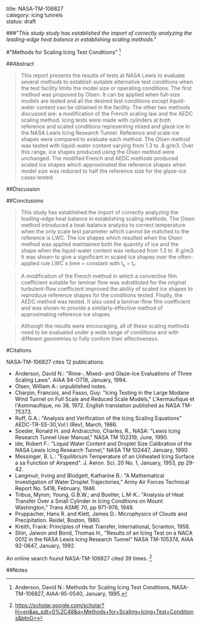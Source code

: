 title: NASA-TM-106827    
category: icing tunnels  
status: draft  

###_"This study study has established the import of correctly analyzing the leading-edge heat balance in establishing scaling methods."_  

#"Methods for Scaling Icing Test Conditions" [^1]  

##Abstract  

>This report presents the results of tests at NASA Lewis to evaluate
several methods to establish suitable alternative test conditions
when the test facility limits the model size or operating conditions.
The first method was proposed by Olsen. It can be applied when
full-size models are tested and all the desired test conditions except
liquid-water content can be obtained in the facility.
The other two
methods discussed are: a modification of the French scaling law
and the AEDC scaling method. Icing tests were made with
cylinders at both reference and scaled conditions representing
mixed and glaze ice in the NASA Lewis Icing Research Tunnel.
Reference and scale ice shapes were compared to evaluate each
method. The Olsen method was tested with liquid-water content
varying from 1.3 to .8 g/m<up>3</sup>. Over this range, ice shapes produced
using the Olsen method were unchanged. 
The modified French and
AEDC methods produced scaled ice shapes which approximated
the reference
shapes when model size was reduced to half the
reference size for the glaze-ice cases tested.

##Discussion  

##Conclusions 

>This study has established the import of correctly analyzing 
the leading-edge heat balance in establishing scaling methods. The
Olsen method introduced a heat-balance analysis to correct
temperature when the only scale test parameter which cannot be
matched to the reference is LWC. The ice shapes which resulted
when the Olsen method was applied maintained both the quantity
of ice and the shape when the liquid-water content was reduced
from 1.3 to .8 g/m3. It was shown to give a significant
in scaled ice shapes over the often-applied rule LWC
x time = constant with t<sub>s</sub> = t<sub>r</sub>.

>A modification of the French method in which a convective film
coefficient suitable for laminar flow was substituted for the original
turbulent-flow coefficient improved the ability of scaled ice shapes
to reproduce reference shapes for the conditions tested. Finally, the
AEDC method was tested. It also used a laminar-flow film
coefficient and was shown to provide a similarly-effective method
of approximating reference ice shapes.

>Although the results were encouraging, 
all of these scaling methods
need to be evaluated under a wide range of conditions and with
different geometries to fully confirm their effectiveness.  

#Citations  

NASA-TM-106827 cites 12 publications: 

- Anderson, David N.: "Rime-, Mixed- and Glaze-Ice Evaluations of Three Scaling Laws". AIAA 94-O718, January, 1994.  
- Olsen, William A.: unpublished notes.  
- Charpin, Francois, and Fasso, Guy: "Icing Testing in the Large Modane Wind Tunnel on Full Scale and Reduced Scale Models," L'Aermaufique et l'Asmmaufique, no 38, 1972. English translation published as NASA TM-75373.  
- Ruff, G.A.: "Analysis and Verification of the Icing Scaling Equations" AEDC-TR-S5-30,Vol I (Rev), March, 1986.  
- Soeder, Ronald H. and Andracchio, Charles, R., NASA: "Lewis Icing Research Tunnel User Manual," NASA TM 102319, June, 1990.  
- Ide, Robert F.: "Liquid Water Content and Droplet Size Calibration of the NASA Lewis Icing Research Tunnel," NASA TM 102447, January, 1990.  
- Messinger, B. L.: "Equilibrium Temperature of an Unheated Icing Surface a sa Function of Airspeed". J. Aeron. Sci. 20 No. 1, January, 1953, pp 29-42.  
- Langmuir, Irving and Blodgett, Katharine B.: "A Mathematical Investigation of Water Droplet Trajectories," Army Air Forces Technical Report No. 5418, February, 1946.  
- Tribus, Myron; Young, G.B.W.; and Boelter, L.M-K.: "Analysis of Heat Transfer Over a Small Cylinder in Icing Conditions on Mount Washington," Trans ASME 70, pp 971-976, 1948.  
- Pruppacher, Hans R. and Klett, James D.: Microphysics of Clouds and Precipitation. Reidel, Boston, 1980.  
- Kreith, Frank: Principles of Heat Transfer, International, Scranton, 1958.  
- Shin, Jaiwon and Bond, Thomas H., "Results of an Icing Test on a NACA 0012 in the NASA Lewis Icing Research Tunnel" NASA TM-105374, AIAA 92-0647, January, 1992.  

An online search found NASA-TM-106827 cited 39 times. [^2]  

##Notes

[^1]: Anderson, David N.: Methods for Scaling Icing Test Conditions, NASA-TM-106827, AIAA-95-0540, January, 1995.  
[^2]: https://scholar.google.com/scholar?hl=en&as_sdt=0%2C48&q=Methods+for+Scaling+Icing+Test+Conditions&btnG=  


